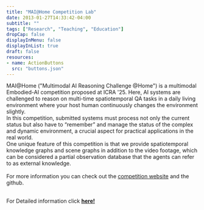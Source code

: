 ```yaml
---
title: "MAI@Home Competition Lab"
date: 2013-01-27T14:33:42-04:00
subtitle: ""
tags: ["Research", "Teaching", "Education"]
dropCap: false
displayInMenu: false
displayInList: true
draft: false
resources:
- name: ActionButtons
  src: "buttons.json"
---
```


MAI@Home ("Multimodal AI Reasoning Challenge @Home") is a multimodal Embodied-AI competition proposed at ICRA '25. Here, AI systems are challenged to reason on multi-time spatiotemporal QA tasks in a daily living environment where your host human continuously changes the environment slightly.<br>
In this competition, submitted systems must process not only the current status but also have to “remember” and manage the status of the complex and dynamic environment, a crucial aspect for practical applications in the real world. <br>
One unique feature of this competition is that we provide spatiotemporal knowledge graphs and scene graphs in addition to the video footage, which can be considered a partial observation database that the agents can refer to as external knowledge.
<br><br>
For more information you can check out the <a href="http://ikgrc.org/2025/">competition website</a> and the github.
<br><br>
<!--In the notebook below you can try out some example queries on the knowledge graph and video data-->

<div class="hidde-after-preview">
  For Detailed information click
  <a class="btn btn-success" target="_blank" href="maihome-competition"><b>here!</b></a>
</div>

<!--more-->

<!-- <div class="main-well-flex-container" style="margin:20px;align-items: center;">

  <div style="flex:30%;">
      <img src="profile_picture.png" style="clip-path: circle(35%);">
  </div>

  <div style="flex:70%;">
    <h3>Replace with Name</h3>
    Tel:     +49 XXXXXXXXXX <br>
    Fax:     +49 XXXXXXXXXX <br>
    Mail:    <a href="mailto:XXXXXXX@cs.uni-bremen.de">XXXXXX@cs.uni-bremen.de</a> <br>
    <a style="color:red" href="https://ai.uni-bremen.de/team/XXXXXXXXX">
    <span style="font-size: 15px;">Profile</span>
    </a>
  </div>

</div> -->
